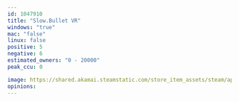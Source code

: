 ```yaml
---
id: 1047910
title: "Slow.Bullet VR"
windows: "true"
mac: "false"
linux: false
positive: 5
negative: 6
estimated_owners: "0 - 20000"
peak_ccu: 0

image: https://shared.akamai.steamstatic.com/store_item_assets/steam/apps/1047910/header.jpg?t=1561756495
opinions:
---
```

